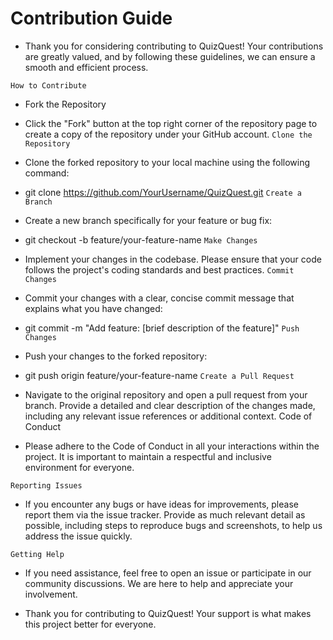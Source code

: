 #                                                                    Contribution Guide
-  Thank you for considering contributing to QuizQuest! Your contributions are greatly valued, and by following these guidelines, we can ensure a smooth and efficient process.

`How to Contribute`
-   Fork the Repository

- Click the "Fork" button at the top right corner of the repository page to create a copy of the repository under your GitHub account.
`Clone the Repository`

- Clone the forked repository to your local machine using the following command:

-  git clone https://github.com/YourUsername/QuizQuest.git
`Create a Branch`

-   Create a new branch specifically for your feature or bug fix:

-    git checkout -b feature/your-feature-name
`Make Changes` 

- Implement your changes in the codebase. Please ensure that your code follows the project's coding standards and best practices.
`Commit Changes`

- Commit your changes with a clear, concise commit message that explains what you have changed:

-  git commit -m "Add feature: [brief description of the feature]"
`Push Changes`

- Push your changes to the forked repository:

- git push origin feature/your-feature-name
`Create a Pull Request`

- Navigate to the original repository and open a pull request from your branch. Provide a detailed and clear description of the changes made, including any relevant issue references or 
  additional context.
Code of Conduct
-  Please adhere to the Code of Conduct in all your interactions within the project. It is important to maintain a respectful and inclusive environment for everyone.

`Reporting Issues`
-  If you encounter any bugs or have ideas for improvements, please report them via the issue tracker. Provide as much relevant detail as possible, including steps to reproduce bugs and 
  screenshots, to help us address the issue quickly.

`Getting Help`
-  If you need assistance, feel free to open an issue or participate in our community discussions. We are here to help and appreciate your involvement.

-  Thank you for contributing to QuizQuest! Your support is what makes this project better for everyone.

